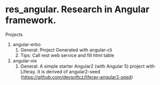 # res_angular. Research in Angular framework.

Projects
1. angular-erbo
   1. General:
   Project Generated with angular-cli
   2. Tips:
   Call rest web service and fill html table
1. angular-nix
   1. General:
   A simple starter Angular2 (with Angular 5) project with Liferay. It is derived of angular2-seed (https://github.com/devsoftcz/liferay-angular2-seed)   
   
